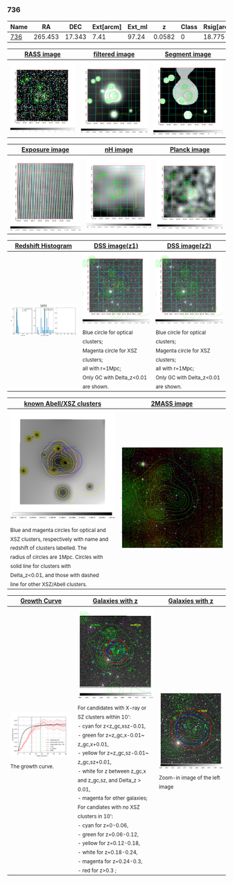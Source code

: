 <div STYLE="page-break-after: always;"></div>

### 736

|Name          |RA          |DEC      | Ext[arcm] | Ext_ml | z    | Class| Rsig[arcmin] | CRsig[c/s] | CR500[c/s] | R500[Mpc] |L500[erg/s]|F500[erg/s/cm^2]| M500[Msun]|Tx[keV]|beta|GC(XSZ,Delta_z<0.01)| GC(OPT,Delta_z<0.01)|GC|alias|
|--------------|------------|------------|---|---|-----------|--------|------|------|----|----|----|----|----|----|----|----|----|----|---|
|[736](script/736.md)     | 265.453       | 17.343       | 7.41    | 97.24   | 0.0582 | 0   | 18.775 |0.294 |0.276 |0.782 |3.870e+43 |4.775e-12 |1.435e+14 |2.725 |1.018 |-, |-, |Tar, |t372|

|[RASS image](../image/736/736_img.pdf)|[filtered image](../image/736/736_fil.pdf)|[Segment image](../image/736/736_seg.pdf)|
|-------------------|--------------------|-------------------|
| <img src="../image/736/736_img.png" width="300">  | <img src="../image/736/736_fil.png" width="300">   | <img src="../image/736/736_seg.png" width="300">  |

|[Exposure image](../image/736/736_mex.pdf)| [nH image](../image/736/736_nh.pdf)| [Planck image](../image/736/736_p.pdf)|
|-------------------|--------------------|-------------------|
|<img src="../image/736/736_mex.png" width="300">   | <img src="../image/736/736_nh.png" width="300">    | <img src="../image/736/736_p.png" width="300"> |

|[Redshift Histogram](../image/736/736_zg.pdf) | [DSS image(z1)](../image/736/736_dss_z1.pdf)      |  [DSS image(z2)](../image/736/736_dss_z2.pdf)    |
|-------------------|--------------------|-------------------|
|<img src="../image/736/736_zg.png" width="300"> |<img src="../image/736/736_dss_z1.png" width="300"> <sub><br>Blue circle for optical clusters; <br>Magenta circle for XSZ clusters; <br>all with r=1Mpc; <br>Only GC with Delta_z<0.01 are shown. </sub>| <img src="../image/736/736_dss_z2.png" width="300"><sub><br>Blue circle for optical clusters; <br>Magenta circle for XSZ clusters; <br>all with r=1Mpc; <br>Only GC with Delta_z<0.01 are shown. </sub> |

|[known Abell/XSZ clusters](../image/736/736_m.pdf) | [2MASS image](../image/736/736_2mass.pdf)      |
|-------------------|-------------------|
|<img src=../image/736/736_m.png width="300"> <sub><br>Blue and magenta circles for optical and <br>XSZ clusters, respectively with name and <br>redshift of clusters labelled. The <br>radius of circles are 1Mpc. Circles with <br>solid line for clusters with <br>Delta_z<0.01, and those with dashed <br>line for other XSZ/Abell clusters.        </sub>|<img src="../image/736/736_2mass.png" width="300">  |

|[Growth Curve](../image/736/736_gca_all.png) |[Galaxies with z](../image/736/736_opt_ned.pdf) |[Galaxies with z](../image/736/736_opt_ned_zoom.pdf) |
|-------------------|-------------------|-------------------|
| <img src="../image/736/736_gca_all.png" width="300"> <sub><br>The growth curve.</sub>| <img src=../image/736/736_opt_ned.png width="300"> <br><sub> For candidates with X-ray or SZ clusters within 10': <br> - cyan for z<z_gc,xsz-0.01, <br> - green for z=z_gc,x-0.01~ z_gc,x+0.01, <br> - yellow for z=z_gc,sz-0.01~ z_gc,sz+0.01, <br> - white for z between z_gc,x and z_gc,sz, and Delta_z > 0.01, <br> - magenta for other galaxies; <br>For candiates with no XSZ clusters in 10': <br> - cyan for z=0-0.06, <br> - green for z=0.06-0.12, <br> - yellow for z=0.12-0.18, <br> - white for z=0.18-0.24, <br> - magenta for z=0.24-0.3, <br> - red for z>0.3 ;  </sub>|<img src=../image/736/736_opt_ned_zoom.png width="300">  <br><sub> Zoom-in image of the left image</sub>|




